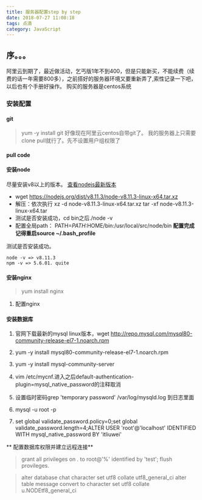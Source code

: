 ```yaml
---
title: 服务器配置step by step
date: 2018-07-27 11:08:18
tags: 点滴
category: JavaScript
---
```


## 序。。。
阿里云到期了，最近做活动，乞丐版1年不到400，但是只能新买，不能续费（续费的话一年需要800多），之前搭好的服务器环境又要重新弄了,索性记录一下吧，以后也有个手册好操作。
购买的服务器是centos系统

### 安装配置

#### git
> yum -y install git
好像现在阿里云centos自带git了。
我的服务器上只需要clone pull就行了。先不设置用户组权限了

#### pull code

#### 安装node
尽量安装v8以上的版本。
<a href="https://nodejs.org/en/download/">查看nodejs最新版本</a>
* wget  https://nodejs.org/dist/v8.11.3/node-v8.11.3-linux-x64.tar.xz
* 解压：依次执行 xz -d node-v8.11.3-linux-x64.tar.xz
tar -xf node-v8.11.3-linux-x64.tar
* 测试是否安装成功，cd bin之后./node -v
* 配置全局path： PATH=$PATH:$HOME/bin:/usr/local/src/node/bin
**配置完成记得重启source ~/.bash_profile**

测试是否安装成功。
```
node -v => v8.11.3
npm -v => 5.6.01. quite
```

#### 安装nginx

> yum install nginx

1. 配置nginx


#### 安装数据库

1. 官网下载最新的mysql linux版本，wget http://repo.mysql.com/mysql80-community-release-el7-1.noarch.rpm

2. yum -y install mysql80-community-release-el7-1.noarch.rpm

3. yum -y install mysql-community-server

4. vim /etc/mycnf.进入之后default-authentication-plugin=mysql_native_password的注释取消

5. 设置临时密码grep 'temporary password' /var/log/mysqld.log 到日志里面

6. mysql -u root -p

7. set global validate_password.policy=0;set global validate_password.length=4;ALTER USER 'root'@'localhost' IDENTIFIED WITH mysql_native_password BY 'itliuwei'

** 配置数据库权限并建立远程连接**
> grant all privileges on *.* to root@'%' identified by 'test';
> flush provileges.

> alter database chat character set utf8 collate utf8_general_ci
> alter table message convert to character set utf8 collate u.NODEtf8_general_ci